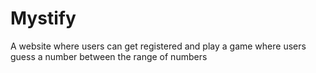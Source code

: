 # Mystify
A website where users can get registered and play a game where users guess a number between the range of numbers 

